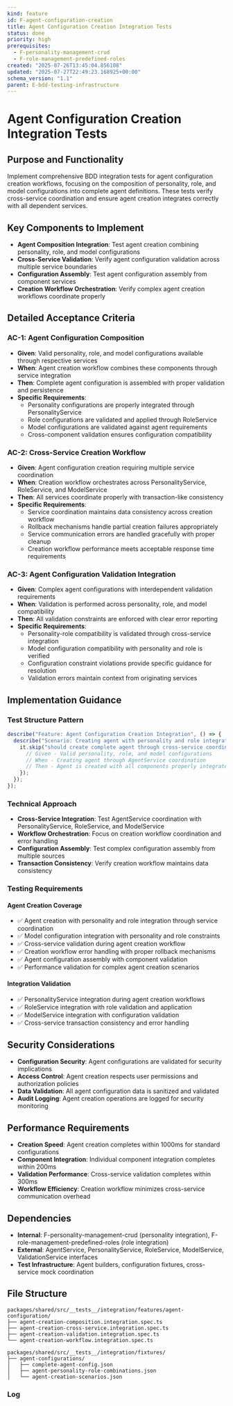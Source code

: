 ```yaml
---
kind: feature
id: F-agent-configuration-creation
title: Agent Configuration Creation Integration Tests
status: done
priority: high
prerequisites:
  - F-personality-management-crud
  - F-role-management-predefined-roles
created: "2025-07-26T13:45:04.856108"
updated: "2025-07-27T22:49:23.168925+00:00"
schema_version: "1.1"
parent: E-bdd-testing-infrastructure
---
```


# Agent Configuration Creation Integration Tests

## Purpose and Functionality

Implement comprehensive BDD integration tests for agent configuration creation workflows, focusing on the composition of personality, role, and model configurations into complete agent definitions. These tests verify cross-service coordination and ensure agent creation integrates correctly with all dependent services.

## Key Components to Implement

- **Agent Composition Integration**: Test agent creation combining personality, role, and model configurations
- **Cross-Service Validation**: Verify agent configuration validation across multiple service boundaries
- **Configuration Assembly**: Test agent configuration assembly from component services
- **Creation Workflow Orchestration**: Verify complex agent creation workflows coordinate properly

## Detailed Acceptance Criteria

### AC-1: Agent Configuration Composition

- **Given**: Valid personality, role, and model configurations available through respective services
- **When**: Agent creation workflow combines these components through service integration
- **Then**: Complete agent configuration is assembled with proper validation and persistence
- **Specific Requirements**:
  - Personality configurations are properly integrated through PersonalityService
  - Role configurations are validated and applied through RoleService
  - Model configurations are validated against agent requirements
  - Cross-component validation ensures configuration compatibility

### AC-2: Cross-Service Creation Workflow

- **Given**: Agent configuration creation requiring multiple service coordination
- **When**: Creation workflow orchestrates across PersonalityService, RoleService, and ModelService
- **Then**: All services coordinate properly with transaction-like consistency
- **Specific Requirements**:
  - Service coordination maintains data consistency across creation workflow
  - Rollback mechanisms handle partial creation failures appropriately
  - Service communication errors are handled gracefully with proper cleanup
  - Creation workflow performance meets acceptable response time requirements

### AC-3: Agent Configuration Validation Integration

- **Given**: Complex agent configurations with interdependent validation requirements
- **When**: Validation is performed across personality, role, and model compatibility
- **Then**: All validation constraints are enforced with clear error reporting
- **Specific Requirements**:
  - Personality-role compatibility is validated through cross-service integration
  - Model configuration compatibility with personality and role is verified
  - Configuration constraint violations provide specific guidance for resolution
  - Validation errors maintain context from originating services

## Implementation Guidance

### Test Structure Pattern

```typescript
describe("Feature: Agent Configuration Creation Integration", () => {
  describe("Scenario: Creating agent with personality and role integration", () => {
    it.skip("should create complete agent through cross-service coordination", async () => {
      // Given - Valid personality, role, and model configurations
      // When - Creating agent through AgentService coordination
      // Then - Agent is created with all components properly integrated
    });
  });
});
```

### Technical Approach

- **Cross-Service Integration**: Test AgentService coordination with PersonalityService, RoleService, and ModelService
- **Workflow Orchestration**: Focus on creation workflow coordination and error handling
- **Configuration Assembly**: Test complex configuration assembly from multiple sources
- **Transaction Consistency**: Verify creation workflow maintains data consistency

### Testing Requirements

#### Agent Creation Coverage

- ✅ Agent creation with personality and role integration through service coordination
- ✅ Model configuration integration with personality and role constraints
- ✅ Cross-service validation during agent creation workflow
- ✅ Creation workflow error handling with proper rollback mechanisms
- ✅ Agent configuration assembly with component validation
- ✅ Performance validation for complex agent creation scenarios

#### Integration Validation

- ✅ PersonalityService integration during agent creation workflows
- ✅ RoleService integration with role validation and application
- ✅ ModelService integration with configuration validation
- ✅ Cross-service transaction consistency and error handling

## Security Considerations

- **Configuration Security**: Agent configurations are validated for security implications
- **Access Control**: Agent creation respects user permissions and authorization policies
- **Data Validation**: All agent configuration data is sanitized and validated
- **Audit Logging**: Agent creation operations are logged for security monitoring

## Performance Requirements

- **Creation Speed**: Agent creation completes within 1000ms for standard configurations
- **Component Integration**: Individual component integration completes within 200ms
- **Validation Performance**: Cross-service validation completes within 300ms
- **Workflow Efficiency**: Creation workflow minimizes cross-service communication overhead

## Dependencies

- **Internal**: F-personality-management-crud (personality integration), F-role-management-predefined-roles (role integration)
- **External**: AgentService, PersonalityService, RoleService, ModelService, ValidationService interfaces
- **Test Infrastructure**: Agent builders, configuration fixtures, cross-service mock coordination

## File Structure

```
packages/shared/src/__tests__/integration/features/agent-configuration/
├── agent-creation-composition.integration.spec.ts
├── agent-creation-cross-service.integration.spec.ts
├── agent-creation-validation.integration.spec.ts
└── agent-creation-workflow.integration.spec.ts

packages/shared/src/__tests__/integration/fixtures/
├── agent-configurations/
│   ├── complete-agent-config.json
│   ├── agent-personality-role-combinations.json
│   └── agent-creation-scenarios.json
```

### Log
